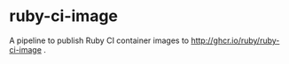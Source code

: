 # ruby-ci-image

A pipeline to publish Ruby CI container images to http://ghcr.io/ruby/ruby-ci-image . 
